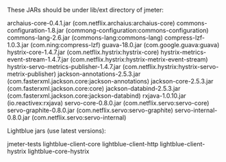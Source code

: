 These JARs should be under lib/ext directory of jmeter:

archaius-core-0.4.1.jar   (com.netflix.archaius:archaius-core)
commons-configuration-1.8.jar (commong-configuration:commons-configuration)
commons-lang-2.6.jar   (commons-lang:commons-lang)
compress-lzf-1.0.3.jar   (com.ning:compress-lzf)
guava-18.0.jar    (com.google.guava:guava)
hystrix-core-1.4.7.jar  (com.netflix.hystrix:hystrix-core)
hystrix-metrics-event-stream-1.4.7.jar (com.netflix.hystrix:hystrix-metrix-event-stream)
hystrix-servo-metrics-publisher-1.4.7.jar  (com.netflix.hystrix:hystrix-servo-metrix-publisher)
jackson-annotations-2.5.3.jar (com.fasterxml.jackson.core:jackson-annotations)
jackson-core-2.5.3.jar (com.fasterxml.jackson.core:core)
jackson-databind-2.5.3.jar  (com.fasterxml.jackson.core:jackson-databind)
rxjava-1.0.10.jar  (io.reactivex:rxjava)
servo-core-0.8.0.jar   (com.netflix.servo:servo-core)
servo-graphite-0.8.0.jar  (com.netflix.servo:servo-graphite)
servo-internal-0.8.0.jar   (com.netflix.servo:servo-internal)

Lightblue jars (use latest versions):

jmeter-tests
lightblue-client-core
lightblue-client-http
lightblue-client-hystrix
lightblue-core-hystrix

